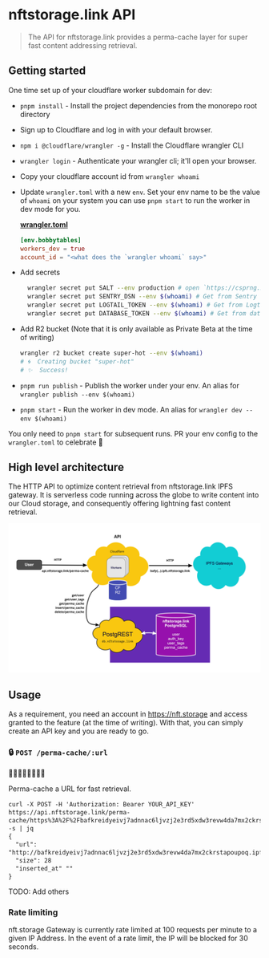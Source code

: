 # nftstorage.link API

> The API for nftstorage.link provides a perma-cache layer for super fast content addressing retrieval.

## Getting started

One time set up of your cloudflare worker subdomain for dev:

- `pnpm install` - Install the project dependencies from the monorepo root directory
- Sign up to Cloudflare and log in with your default browser.
- `npm i @cloudflare/wrangler -g` - Install the Cloudflare wrangler CLI
- `wrangler login` - Authenticate your wrangler cli; it'll open your browser.
- Copy your cloudflare account id from `wrangler whoami`
- Update `wrangler.toml` with a new `env`. Set your env name to be the value of `whoami` on your system you can use `pnpm start` to run the worker in dev mode for you.

  [**wrangler.toml**](./wrangler.toml)

  ```toml
  [env.bobbytables]
  workers_dev = true
  account_id = "<what does the `wrangler whoami` say>"
  ```

- Add secrets

  ```sh
    wrangler secret put SALT --env production # open `https://csprng.xyz/v1/api` in the browser and use the value of `Data`
    wrangler secret put SENTRY_DSN --env $(whoami) # Get from Sentry (not required for dev)
    wrangler secret put LOGTAIL_TOKEN --env $(whoami) # Get from Logtail
    wrangler secret put DATABASE_TOKEN --env $(whoami) # Get from database account
  ```

- Add R2 bucket (Note that it is only available as Private Beta at the time of writing)

  ```sh
  wrangler r2 bucket create super-hot --env $(whoami)
  # 🌀  Creating bucket "super-hot"
  # ✨  Success!
  ```

- `pnpm run publish` - Publish the worker under your env. An alias for `wrangler publish --env $(whoami)`
- `pnpm start` - Run the worker in dev mode. An alias for `wrangler dev --env $(whoami)`

You only need to `pnpm start` for subsequent runs. PR your env config to the `wrangler.toml` to celebrate 🎉

## High level architecture

The HTTP API to optimize content retrieval from nftstorage.link IPFS gateway. It is serverless code running across the globe to write content into our Cloud storage, and consequently offering lightning fast content retrieval.

![High level Architecture](./nftstorage.link-api.jpg)

## Usage

As a requirement, you need an account in https://nft.storage and access granted to the feature (at the time of writing). With that, you can simply create an API key and you are ready to go.

### 🔒 `POST /perma-cache/:url`

🚧🚧🚧🚧🚧🚧🚧🚧

Perma-cache a URL for fast retrieval.

```console
curl -X POST -H 'Authorization: Bearer YOUR_API_KEY' https://api.nftstorage.link/perma-cache/https%3A%2F%2Fbafkreidyeivj7adnnac6ljvzj2e3rd5xdw3revw4da7mx2ckrstapoupoq.ipfs.nftstorage.link%2F -s | jq
{
  "url": "http://bafkreidyeivj7adnnac6ljvzj2e3rd5xdw3revw4da7mx2ckrstapoupoq.ipfs.nftstorage.link"
  "size": 28
  "inserted_at" ""
}
```

TODO: Add others

### Rate limiting

nft.storage Gateway is currently rate limited at 100 requests per minute to a given IP Address. In the event of a rate limit, the IP will be blocked for 30 seconds.

